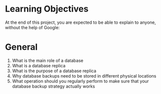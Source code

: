 # Learning Objectives
At the end of this project, you are expected to be able to explain to anyone, without the help of Google:

# General
1. What is the main role of a database
2. What is a database replica
3. What is the purpose of a database replica
4. Why database backups need to be stored in different physical locations
5. What operation should you regularly perform to make sure that your database backup strategy actually works
